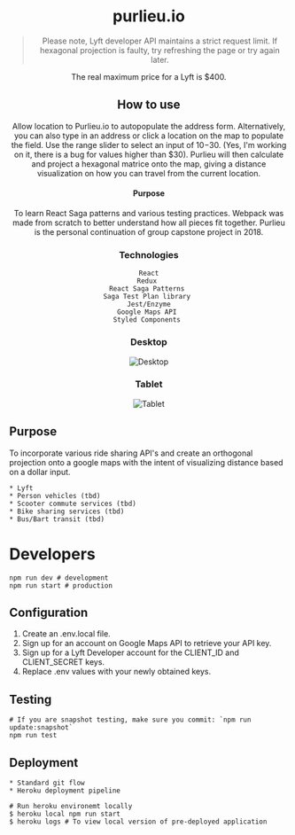 <div align="center">

# purlieu.io

> Please note, Lyft developer API maintains a strict request limit. If hexagonal projection is faulty, try refreshing the page or try again later. 


The real maximum price for a Lyft is $400.   

## How to use
Allow location to Purlieu.io to autopopulate the address form. Alternatively, you can also type in an address or click a location on the map to populate the field. Use the range slider to select an input of $10-$30. (Yes, I'm working on it, there is a bug for values higher than $30).  Purlieu will then calculate and project a hexagonal matrice onto the map, giving a distance visualization on how you can travel from the current location.  

#### Purpose
To learn React Saga patterns and various testing practices. Webpack was made from scratch to better understand how all pieces fit together.  Purlieu is the personal continuation of group capstone project in 2018.  

### Technologies 

```
React
Redux 
React Saga Patterns 
Saga Test Plan library 
Jest/Enzyme
Google Maps API 
Styled Components 
```


### Desktop
![Desktop](https://i.imgur.com/qBRKmHe.jpg)


### Tablet

![Tablet](https://i.imgur.com/vMoQwB8.png)

</div>

## Purpose
To incorporate various ride sharing API's and create an orthogonal projection onto a google maps with the intent of visualizing distance based on a dollar input.

```
* Lyft 
* Person vehicles (tbd)
* Scooter commute services (tbd)
* Bike sharing services (tbd)
* Bus/Bart transit (tbd)
```

# Developers
```
npm run dev # development 
npm run start # production 
```

## Configuration
1. Create an .env.local file.
2. Sign up for an account on Google Maps API to retrieve your API key.
3. Sign up for a Lyft Developer account for the CLIENT_ID and CLIENT_SECRET keys.
4. Replace .env values with your newly obtained keys.

## Testing 
```
# If you are snapshot testing, make sure you commit: `npm run update:snapshot`
npm run test 
```

## Deployment 
```
* Standard git flow 
* Heroku deployment pipeline 

# Run heroku environemt locally 
$ heroku local npm run start
$ heroku logs # To view local version of pre-deployed application 
```

